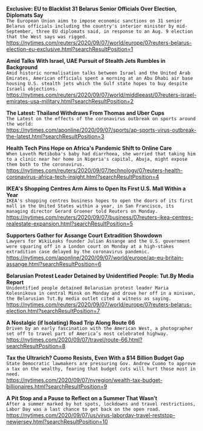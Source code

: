 **Exclusive: EU to Blacklist 31 Belarus Senior Officials Over Election, Diplomats Say**\
`The European Union aims to impose economic sanctions on 31 senior Belarus officials including the country's interior minister by mid-September, three EU diplomats said, in response to an Aug. 9 election that the West says was rigged.`\
https://nytimes.com/reuters/2020/09/07/world/europe/07reuters-belarus-election-eu-exclusive.html?searchResultPosition=1

**Amid Talks With Israel, UAE Pursuit of Stealth Jets Rumbles in Background**\
`Amid historic normalisation talks between Israel and the United Arab Emirates, American officials spent a morning at an Abu Dhabi air base housing U.S. stealth jets which the Gulf state hopes to buy despite Israeli objections.`\
https://nytimes.com/reuters/2020/09/07/world/middleeast/07reuters-israel-emirates-usa-military.html?searchResultPosition=2

**The Latest: Thailand Withdraws From Thomas and Uber Cups**\
`The Latest on the effects of the coronavirus outbreak on sports around the world:`\
https://nytimes.com/aponline/2020/09/07/sports/ap-sports-virus-outbreak-the-latest.html?searchResultPosition=3

**Health Tech Pins Hope on Africa's Pandemic Shift to Online Care**\
`When Loveth Metiboba's baby had diarrhoea, she worried that taking him to a clinic near her home in Nigeria's capital, Abuja, might expose them both to the coronavirus. `\
https://nytimes.com/reuters/2020/09/07/technology/07reuters-health-coronavirus-africa-tech-insight.html?searchResultPosition=4

**IKEA's Shopping Centres Arm Aims to Open Its First U.S. Mall Within a Year**\
`IKEA's shopping centres business hopes to open the doors of its first mall in the United States within a year, in San Francisco, its managing director Gerard Groener told Reuters on Monday. `\
https://nytimes.com/reuters/2020/09/07/business/07reuters-ikea-centres-realestate-expansion.html?searchResultPosition=5

**Supporters Gather for Assange Court Extradition Showdown**\
`Lawyers for WikiLeaks founder Julian Assange and the U.S. government were squaring off in a London court on Monday at a high-stakes extradition case delayed by the coronavirus pandemic.`\
https://nytimes.com/aponline/2020/09/07/world/europe/ap-eu-britain-assange.html?searchResultPosition=6

**Belarusian Protest Leader Detained by Unidentified People: Tut.By Media Report**\
`Unidentified people detained Belarusian protest leader Maria Kolesnikova in central Minsk on Monday and drove her off in a minivan, the Belarusian Tut.By media outlet cited a witness as saying.`\
https://nytimes.com/reuters/2020/09/07/world/europe/07reuters-belarus-election.html?searchResultPosition=7

**A Nostalgic (if Isolating) Road Trip Along Route 66**\
`Driven by an early fascination with the American West, a photographer set off to travel part of America’s most celebrated highway.`\
https://nytimes.com/2020/09/07/travel/route-66.html?searchResultPosition=8

**Tax the Ultrarich? Cuomo Resists, Even With a $14 Billion Budget Gap**\
`State Democratic lawmakers are pressuring Gov. Andrew Cuomo to approve a tax on the wealthy, fearing that budget cuts will hurt those most in need.`\
https://nytimes.com/2020/09/07/nyregion/wealth-tax-budget-billionaires.html?searchResultPosition=9

**A Pit Stop and a Pause to Reflect on a Summer That Wasn’t**\
`After a summer marked by hot spots, lockdowns and travel restrictions, Labor Day was a last chance to get back on the open road.`\
https://nytimes.com/2020/09/07/us/virus-laborday-travel-reststop-newjersey.html?searchResultPosition=10

